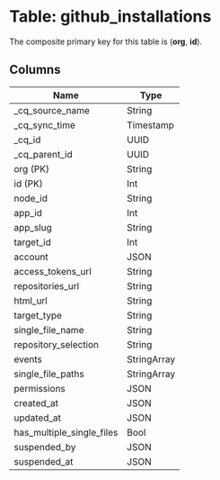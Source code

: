 # Table: github_installations

The composite primary key for this table is (**org**, **id**).

## Columns

| Name          | Type          |
| ------------- | ------------- |
|_cq_source_name|String|
|_cq_sync_time|Timestamp|
|_cq_id|UUID|
|_cq_parent_id|UUID|
|org (PK)|String|
|id (PK)|Int|
|node_id|String|
|app_id|Int|
|app_slug|String|
|target_id|Int|
|account|JSON|
|access_tokens_url|String|
|repositories_url|String|
|html_url|String|
|target_type|String|
|single_file_name|String|
|repository_selection|String|
|events|StringArray|
|single_file_paths|StringArray|
|permissions|JSON|
|created_at|JSON|
|updated_at|JSON|
|has_multiple_single_files|Bool|
|suspended_by|JSON|
|suspended_at|JSON|